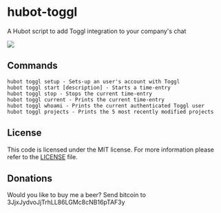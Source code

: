 # hubot-toggl
A Hubot script to add Toggl integration to your company's chat

![](http://i.imgur.com/5epkqMv.png)

## Commands
```
hubot toggl setup - Sets-up an user's account with Toggl
hubot toggl start [description] - Starts a time-entry
hubot toggl stop - Stops the current time-entry
hubot toggl current - Prints the current time-entry
hubot toggl whoami - Prints the current authenticated Toggl user
hubot toggl projects - Prints the 5 most recently modified projects
```

## License
This code is licensed under the MIT license. For more information please refer
to the [LICENSE](/LICENSE) file.

## Donations
Would you like to buy me a beer? Send bitcoin to 3JjxJydvoJjTrhLL86LGMc8cNB16pTAF3y

